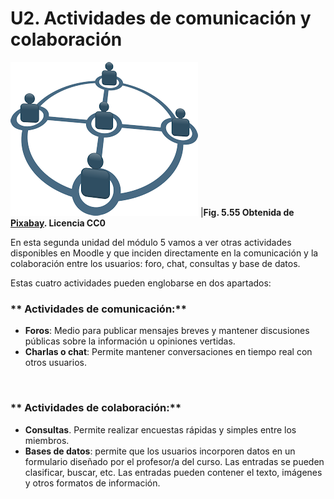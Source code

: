 
# U2. Actividades de comunicación y colaboración

![](img/colaboracion.png)
|**Fig. 5.55 Obtenida de [Pixabay](http://pixabay.com/en/conference-leaders-politics-debate-156068/). Licencia CC0**

En esta segunda unidad del módulo 5 vamos a ver otras actividades disponibles en Moodle y que inciden directamente en la comunicación y la colaboración entre los usuarios: foro, chat, consultas y base de datos.

Estas cuatro actividades pueden englobarse en dos apartados:

### ** Actividades de comunicación:**

- **Foros**: Medio para publicar mensajes breves y mantener discusiones públicas sobre la información u opiniones vertidas.
- **Charlas o chat**: Permite mantener conversaciones en tiempo real con otros usuarios.

 

### ** Actividades de colaboración:**

- **Consultas**. Permite realizar encuestas rápidas y simples entre los miembros.
- **Bases de datos**: permite que los usuarios incorporen datos en un formulario diseñado por el profesor/a del curso. Las entradas se pueden clasificar, buscar, etc. Las entradas pueden contener el texto, imágenes y otros formatos de información.
